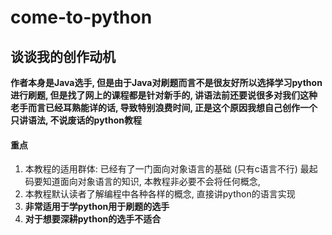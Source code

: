 # come-to-python
## 谈谈我的创作动机

**作者本身是Java选手, 但是由于Java对刷题而言不是很友好所以选择学习python进行刷题, 但是找了网上的课程都是针对新手的, 讲语法前还要说很多对我们这种老手而言已经耳熟能详的话, 导致特别浪费时间, 正是这个原因我想自己创作一个只讲语法, 不说废话的python教程**



#### 重点

1. 本教程的适用群体: 已经有了一门面向对象语言的基础 (只有c语言不行) 最起码要知道面向对象语言的知识, 本教程非必要不会将任何概念,
2. 本教程默认读者了解编程中各种各样的概念, 直接讲python的语言实现
3. **非常适用于学python用于刷题的选手**
4. **对于想要深耕python的选手不适合**
